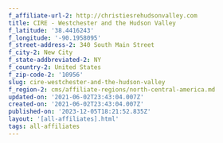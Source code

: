 ```yaml
---
f_affiliate-url-2: http://christiesrehudsonvalley.com
title: CIRE - Westchester and the Hudson Valley
f_latitude: '38.4416243'
f_longitude: '-90.1958095'
f_street-address-2: 340 South Main Street­
f_city-2: New City­
f_state-addbreviated-2: NY­
f_country-2: United States
f_zip-code-2: '10956'
slug: cire-westchester-and-the-hudson-valley
f_region-2: cms/affiliate-regions/north-central-america.md
updated-on: '2021-06-02T23:43:04.007Z'
created-on: '2021-06-02T23:43:04.007Z'
published-on: '2023-12-05T18:21:52.835Z'
layout: '[all-affiliates].html'
tags: all-affiliates
---
```



